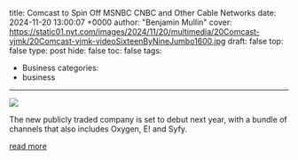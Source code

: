 title: Comcast to Spin Off MSNBC CNBC and Other Cable Networks
date: 2024-11-20 13:00:07 +0000
author: "Benjamin Mullin"
cover: https://static01.nyt.com/images/2024/11/20/multimedia/20Comcast-vjmk/20Comcast-vjmk-videoSixteenByNineJumbo1600.jpg
draft: false
top: false
type: post
hide: false
toc: false
tags:
  - Business
categories:
  - business
---

![](https://static01.nyt.com/images/2024/11/20/multimedia/20Comcast-vjmk/20Comcast-vjmk-videoSixteenByNineJumbo1600.jpg)

The new publicly traded company is set to debut next year, with a bundle of channels that also includes Oxygen, E! and Syfy.

[read more](https://www.nytimes.com/2024/11/20/business/comcast-msnbc-cnbc-spinoff.html)
